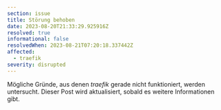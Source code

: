 ```yaml
---
section: issue
title: Störung behoben
date: 2023-08-20T21:33:29.925916Z
resolved: true
informational: false
resolvedWhen: 2023-08-21T07:20:18.337442Z
affected:
  - traefik
severity: disrupted
---
```

Mögliche Gründe, aus denen *traefik* gerade nicht funktioniert, werden untersucht. Dieser Post wird aktualisiert, sobald es weitere Informationen gibt.

        